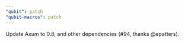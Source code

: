 ```yaml
---
"qubit": patch
"qubit-macros": patch
---
```


Update Axum to 0.8, and other dependencies (#94, thanks @epatters).

